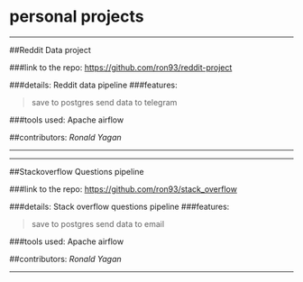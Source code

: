 # personal projects

<hr>
##Reddit Data project

###link to the repo: 
https://github.com/ron93/reddit-project

###details:
Reddit data pipeline
###features: 
>save to postgres 
>send data to telegram


###tools used:
Apache airflow


##contributors:
_Ronald Yagan_

<hr>

<hr>
##Stackoverflow Questions pipeline

###link to the repo: 
https://github.com/ron93/stack_overflow

###details:
Stack overflow questions pipeline 
###features: 
>save to postgres 
>send data to email


###tools used:
Apache airflow


##contributors:
_Ronald Yagan_

<hr>
